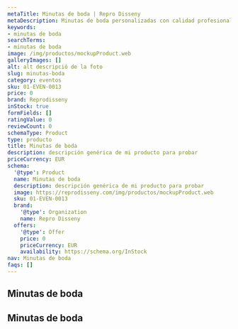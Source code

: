```yaml
---
metaTitle: Minutas de boda | Repro Disseny
metaDescription: Minutas de boda personalizadas con calidad profesional en Cataluña.
keywords:
- minutas de boda
searchTerms:
- minutas de boda
image: /img/productos/mockupProduct.web
galleryImages: []
alt: alt descripció de la foto
slug: minutas-boda
category: eventos
sku: 01-EVEN-0013
price: 0
brand: Reprodisseny
inStock: true
formFields: []
ratingValue: 0
reviewCount: 0
schemaType: Product
type: producto
title: Minutas de boda
description: descripción genérica de mi producto para probar
priceCurrency: EUR
schema:
  '@type': Product
  name: Minutas de boda
  description: descripción genérica de mi producto para probar
  image: https://reprodisseny.com/img/productos/mockupProduct.web
  sku: 01-EVEN-0013
  brand:
    '@type': Organization
    name: Repro Disseny
  offers:
    '@type': Offer
    price: 0
    priceCurrency: EUR
    availability: https://schema.org/InStock
nav: Minutas de boda
faqs: []
---
```


## Minutas de boda

## Minutas de boda
